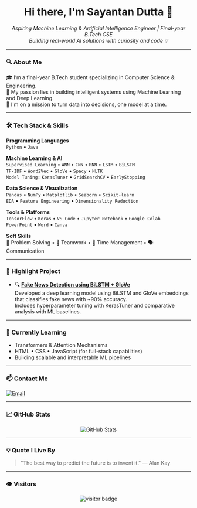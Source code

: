 <h1 align="center">Hi there, I'm Sayantan Dutta 👋</h1>

<p align="center">
  <em>Aspiring Machine Learning & Artificial Intelligence Engineer | Final-year B.Tech CSE</em><br>
  <em>Building real-world AI solutions with curiosity and code 💡</em>
</p>

---

### 🔍 About Me

🎓 I’m a final-year B.Tech student specializing in Computer Science & Engineering.  
🤖 My passion lies in building intelligent systems using Machine Learning and Deep Learning.  
🚀 I'm on a mission to turn data into decisions, one model at a time.

---

### 🛠 Tech Stack & Skills

**Programming Languages**  
`Python` • `Java`  

**Machine Learning & AI**  
`Supervised Learning` • `ANN` • `CNN` • `RNN` • `LSTM` • `BiLSTM`  
`TF-IDF` • `Word2Vec` • `GloVe` • `Spacy` • `NLTK`  
`Model Tuning:` `KerasTuner` • `GridSearchCV` • `EarlyStopping`  

**Data Science & Visualization**  
`Pandas` • `NumPy` • `Matplotlib` • `Seaborn` • `Scikit-learn`  
`EDA` • `Feature Engineering` • `Dimensionality Reduction`

**Tools & Platforms**  
`TensorFlow` • `Keras` • `VS Code` • `Jupyter Notebook` • `Google Colab`  
`PowerPoint` • `Word` • `Canva`

**Soft Skills**  
🧠 Problem Solving • 🤝 Teamwork • 🎯 Time Management • 🗣️ Communication

---

### 📌 Highlight Project

- 🔍 **[Fake News Detection using BiLSTM + GloVe](https://github.com/CodeTestingNinja/Fake-News-Detection)**  
  Developed a deep learning model using BiLSTM and GloVe embeddings that classifies fake news with ~90% accuracy.  
  Includes hyperparameter tuning with KerasTuner and comparative analysis with ML baselines.

---

### 🌱 Currently Learning

- Transformers & Attention Mechanisms  
- HTML • CSS • JavaScript (for full-stack capabilities)  
- Building scalable and interpretable ML pipelines

---

### 📫 Contact Me

[![Email](https://img.shields.io/badge/Email-D73A49?style=for-the-badge&logo=gmail&logoColor=white)](mailto:sayantandutta.job@gmail.com)

---

### 📈 GitHub Stats

<p align="center">
  <img src="https://github-readme-stats.vercel.app/api?username=CodeTestingNinja&show_icons=true&theme=tokyonight" alt="GitHub Stats" />
</p>

---

### 💡 Quote I Live By

> "The best way to predict the future is to invent it." — Alan Kay

---

### 👁️ Visitors

<p align="center">
  <img src="https://visitor-badge.laobi.icu/badge?page_id=CodeTestingNinja" alt="visitor badge"/>
</p>
